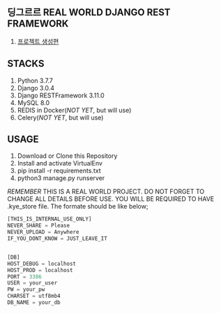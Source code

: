 ## 딩그르르 REAL WORLD DJANGO REST FRAMEWORK

1. [프로젝트 생성편](https://dingrr.com/blog/post/rwdrfp-real-world-drf-%ED%94%84%EB%A1%9C%EC%A0%9D%ED%8A%B8-%ED%83%84%EC%83%9D)



## STACKS
1. Python 3.7.7
2. Django 3.0.4
3. Django RESTFramework 3.11.0
4. MySQL 8.0
5. REDIS in Docker(*NOT YET*, but will use)
6. Celery(*NOT YET*, but will use)



## USAGE
1. Download or Clone this Repository
2. Install and activate VirtualEnv
3. pip install -r requirements.txt
4. python3 manage.py runserver

*REMEMBER*
THIS IS A REAL WORLD PROJECT. DO NOT FORGET TO CHANGE ALL DETAILS BEFORE USE.
YOU WILL BE REQUIRED TO HAVE .kye_store file. The formate should be like below;
```python
[THIS_IS_INTERNAL_USE_ONLY]
NEVER_SHARE = Please
NEVER_UPLOAD = Anywhere
IF_YOU_DONT_KNOW = JUST_LEAVE_IT


[DB]
HOST_DEBUG = localhost
HOST_PROD = localhost
PORT = 3306
USER = your_user
PW = your_pw
CHARSET = utf8mb4
DB_NAME = your_db

```
